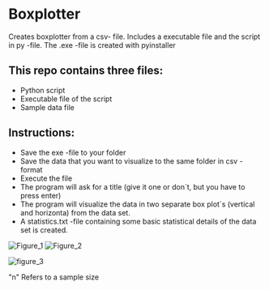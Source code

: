 # Boxplotter
Creates boxplotter from a csv- file. Includes a executable file and the script in py -file.
The .exe -file is created with pyinstaller
## This repo contains three files:
- Python script
- Executable file of the script
- Sample data file


## Instructions:
+ Save the exe -file to your folder
+ Save the data that you want to visualize to the same folder in csv -format
+ Execute the file
+ The program will ask for a title (give it one or don´t, but you have to press enter)
+ The program will visualize the data in two separate box plot´s (vertical and horizonta) from the data set.
+ A statistics.txt -file containing some basic statistical details of the data set is created.

![Figure_1](https://user-images.githubusercontent.com/50976633/162430735-c2a14aa5-0aa7-4faa-b48b-9a6035679841.png)
![Figure_2](https://user-images.githubusercontent.com/50976633/162430749-1a657820-a564-4da3-90bf-0ef1d23df4ca.png)

![figure_3](https://user-images.githubusercontent.com/50976633/162431205-9e0671ae-40e6-4593-9a02-afc1d053128b.PNG)

"n" Refers to a sample size
